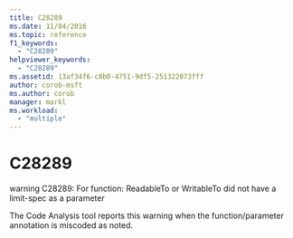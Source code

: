 ```yaml
---
title: C28289
ms.date: 11/04/2016
ms.topic: reference
f1_keywords:
  - "C28289"
helpviewer_keywords:
  - "C28289"
ms.assetid: 13af34f6-c8b0-4751-9df5-251322073fff
author: corob-msft
ms.author: corob
manager: markl
ms.workload:
  - "multiple"
---
```

# C28289
warning C28289: For function: ReadableTo or WritableTo did not have a limit-spec as a parameter

 The Code Analysis tool reports this warning when the function/parameter annotation is miscoded as noted.
